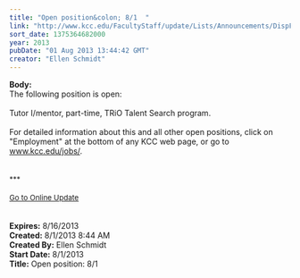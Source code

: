 ```yaml
---
title: "Open position&colon; 8/1  "
link: "http://www.kcc.edu/FacultyStaff/update/Lists/Announcements/DispForm.aspx?ID=1185"
sort_date: 1375364682000
year: 2013
pubDate: "01 Aug 2013 13:44:42 GMT"
creator: "Ellen Schmidt"
---
```


<div><b>Body:</b> <div class="ExternalClass6CCAEAB6979749D4B419FE70BD307777"><div>The following position is open: </div>
<div> </div>
<div>Tutor I/mentor, part-time, TRiO Talent Search program.<br /> <br />For detailed information about this and all other open positions, click on &quot;Employment&quot; at the bottom of any KCC web page, or go to <a href="/jobs">www.kcc.edu/jobs/</a>.</div>
<div><br /> <br /></div>
<div><font size="2">***</font></div>
<div><font size="2"></font> </div>
<div><font size="2"></font></div>
<div><font size="2"><a href="/FacultyStaff/update/Pages/dailyupdate.aspx">Go to Online Update</a></font></div>
<div><font size="2"></font></div>
<div> </div>
<div> </div></div></div>
<div><b>Expires:</b> 8/16/2013</div>
<div><b>Created:</b> 8/1/2013 8:44 AM</div>
<div><b>Created By:</b> Ellen Schmidt</div>
<div><b>Start Date:</b> 8/1/2013</div>
<div><b>Title:</b> Open position: 8/1  </div>
